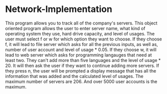 # Network-Implementation
 This program allows you to track all of the company's servers.  This object oriented program allows the user to enter server name, what kind of     operating system they use, hard drive capacity, and level of usages. The user must select f or w for which option they want to choose. If they choose    f, it will lead to file server which asks for all the previous inputs, as well as, number of user account and level of usage * 0.05. If they choose w,     it will lead to web server which asks for programming langauges that need at least two. They can't add more than five languages and the level of usage * 20.     It will then ask the user if they want to continue adding more servers. If they press n, the user will be prompted a display message that     has all the information that was added and the calculated level of usages. The maximum number of servers are 206. And over 5000 user accounts      is the maximum.    
